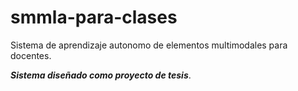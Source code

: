 # smmla-para-clases
Sistema de aprendizaje autonomo de elementos multimodales para docentes.

***Sistema diseñado como proyecto de tesis***.

